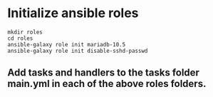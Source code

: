 # Initialize ansible roles

```
mkdir roles
cd roles
ansible-galaxy role init mariadb-10.5
ansible-galaxy role init disable-sshd-passwd
```


## Add tasks and handlers to the tasks folder main.yml in each of the above roles folders.

